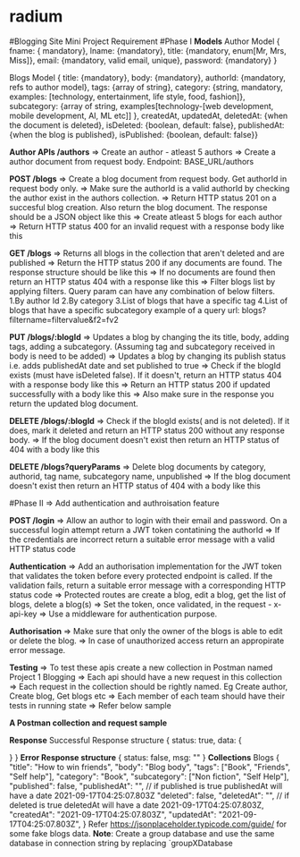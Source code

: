 # radium
#Blogging Site Mini Project Requirement
#Phase I
**Models**
Author Model
{ fname: { mandatory}, lname: {mandatory}, title: {mandatory, enum[Mr, Mrs, Miss]}, email: {mandatory, valid email, unique}, password: {mandatory} }

Blogs Model
{ title: {mandatory}, body: {mandatory}, authorId: {mandatory, refs to author model}, tags: {array of string}, category: {string, mandatory, examples: [technology, entertainment, life style, food, fashion]}, subcategory: {array of string, examples[technology-[web development, mobile development, AI, ML etc]] }, createdAt, updatedAt, deletedAt: {when the document is deleted}, isDeleted: {boolean, default: false}, publishedAt: {when the blog is published}, isPublished: {boolean, default: false}}

**Author APIs /authors**
=> Create an author - atleast 5 authors
=> Create a author document from request body. Endpoint: BASE_URL/authors

**POST /blogs**
=> Create a blog document from request body. Get authorId in request body only.
=> Make sure the authorId is a valid authorId by checking the author exist in the authors collection.
=> Return HTTP status 201 on a succesful blog creation. Also return the blog document. The response should be a JSON object like this
=> Create atleast 5 blogs for each author
=> Return HTTP status 400 for an invalid request with a response body like this

**GET /blogs**
=> Returns all blogs in the collection that aren't deleted and are published
=> Return the HTTP status 200 if any documents are found. The response structure should be like this
=> If no documents are found then return an HTTP status 404 with a response like this
=> Filter blogs list by applying filters. Query param can have any combination of below filters.
1.By author Id
2.By category
3.List of blogs that have a specific tag
4.List of blogs that have a specific subcategory example of a query url: blogs?filtername=filtervalue&f2=fv2

**PUT /blogs/:blogId**
=> Updates a blog by changing the its title, body, adding tags, adding a subcategory. (Assuming tag and subcategory received in body is need to be added)
=> Updates a blog by changing its publish status i.e. adds publishedAt date and set published to true
=> Check if the blogId exists (must have isDeleted false). If it doesn't, return an HTTP status 404 with a response body like this
=> Return an HTTP status 200 if updated successfully with a body like this
=> Also make sure in the response you return the updated blog document.

**DELETE /blogs/:blogId**
=> Check if the blogId exists( and is not deleted). If it does, mark it deleted and return an HTTP status 200 without any response body.
=> If the blog document doesn't exist then return an HTTP status of 404 with a body like this

**DELETE /blogs?queryParams**
=> Delete blog documents by category, authorid, tag name, subcategory name, unpublished
=> If the blog document doesn't exist then return an HTTP status of 404 with a body like this

#Phase II
=> Add authentication and authroisation feature

**POST /login**
=> Allow an author to login with their email and password. On a successful login attempt return a JWT token contatining the authorId
=> If the credentials are incorrect return a suitable error message with a valid HTTP status code

**Authentication**
=> Add an authorisation implementation for the JWT token that validates the token before every protected endpoint is called. If the validation fails, return a suitable error message with a corresponding HTTP status code
=> Protected routes are create a blog, edit a blog, get the list of blogs, delete a blog(s)
=> Set the token, once validated, in the request - x-api-key
=> Use a middleware for authentication purpose.

**Authorisation**
=> Make sure that only the owner of the blogs is able to edit or delete the blog.
=> In case of unauthorized access return an appropirate error message.

**Testing**
=> To test these apis create a new collection in Postman named Project 1 Blogging
=> Each api should have a new request in this collection
=> Each request in the collection should be rightly named. Eg Create author, Create blog, Get blogs etc
=> Each member of each team should have their tests in running state
=> Refer below sample

**A Postman collection and request sample**

**Response**
Successful Response structure
{
  status: true,
  data: {

  }
}
**Error Response structure**
{
  status: false,
  msg: ""
}
**Collections**
Blogs
{
  "title": "How to win friends",
  "body": "Blog body",
  "tags": ["Book", "Friends", "Self help"],
  "category": "Book",
  "subcategory": ["Non fiction", "Self Help"],
  "published": false,
  "publishedAt": "", // if published is true publishedAt will have a date 2021-09-17T04:25:07.803Z
  "deleted": false,
  "deletedAt": "", // if deleted is true deletedAt will have a date 2021-09-17T04:25:07.803Z,
  "createdAt": "2021-09-17T04:25:07.803Z",
  "updatedAt": "2021-09-17T04:25:07.803Z",
}
Refer https://jsonplaceholder.typicode.com/guide/ for some fake blogs data.
**Note**: Create a group database and use the same database in connection string by replacing `groupXDatabase
